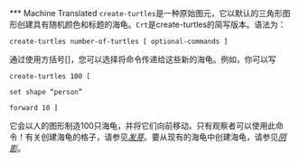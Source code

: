 ﻿*** Machine Translated
`create-turtles`是一种原始图元，它以默认的三角形图形创建具有随机颜色和标题的海龟。`Crt`是create-turtles的简写版本。语法为：

`create-turtles number-of-turtles [ optional-commands ]`

通过使用方括号[]，您可以选择将命令传递给这些新的海龟。例如，你可以写

`create-turtles 100 [`

`set shape “person”`

`forward 10 ]`

它会以人的图形制造100只海龟，并将它们向前移动。只有观察者可以使用此命令！有关创建海龟的格子，请参见[*发芽*](http://ccl.northwestern.edu/netlogo/docs/dictionary.html#sprout)。要从现有的海龟中创建海龟，请参见[*阴影*](http://ccl.northwestern.edu/netlogo/docs/dictionary.html#hatch)。